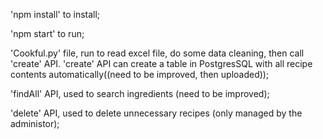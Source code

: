 
'npm install' to install;

'npm start' to run;

'Cookful.py' file, run to read excel file, do some data cleaning, then call 'create' API. 'create' API can create a table in PostgresSQL with all recipe contents automatically((need to be improved, then uploaded));

'findAll' API, used to search ingredients (need to be improved);

'delete' API, used to delete unnecessary recipes (only managed by the administor);




